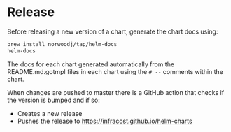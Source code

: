 # Release

Before releasing a new version of a chart, generate the chart docs using:

```sh
brew install norwoodj/tap/helm-docs
helm-docs
```

The docs for each chart generated automatically from the README.md.gotmpl files in each chart using the `# --` comments within the chart.

When changes are pushed to master there is a GitHub action that checks if the version is bumped and if so:
  * Creates a new release
  * Pushes the release to https://infracost.github.io/helm-charts
